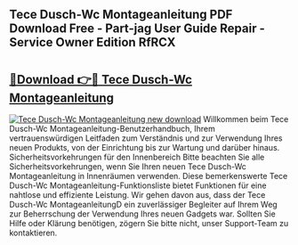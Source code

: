 ## Tece Dusch-Wc Montageanleitung PDF Download Free - Part-jag User Guide Repair - Service Owner Edition RfRCX

# <h2><a href="http://df90gj1.blite.top/?on=Tece+Dusch-Wc+Montageanleitung">🔗Download 👉🔴 Tece Dusch-Wc Montageanleitung</a></h2>

[![Tece Dusch-Wc Montageanleitung new download](https://i.imgur.com/lujVjoI.png)](http://df90gj1.blite.top/?on=Tece+Dusch-Wc+Montageanleitung)
Willkommen beim Tece Dusch-Wc Montageanleitung-Benutzerhandbuch, Ihrem vertrauenswürdigen Leitfaden zum Verständnis und zur Verwendung Ihres neuen Produkts, von der Einrichtung bis zur Wartung und darüber hinaus. Sicherheitsvorkehrungen für den Innenbereich Bitte beachten Sie alle Sicherheitsvorkehrungen, wenn Sie Ihren neuen Tece Dusch-Wc Montageanleitung in Innenräumen verwenden. Diese bemerkenswerte Tece Dusch-Wc Montageanleitung-Funktionsliste bietet Funktionen für eine nahtlose und effiziente Leistung. Wir gehen davon aus, dass der Tece Dusch-Wc MontageanleitungD ein zuverlässiger Begleiter auf Ihrem Weg zur Beherrschung der Verwendung Ihres neuen Gadgets war. Sollten Sie Hilfe oder Klärung benötigen, zögern Sie bitte nicht, unser Support-Team zu kontaktieren.
